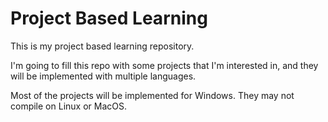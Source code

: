 # Project Based Learning
This is my project based learning repository.

I'm going to fill this repo with some projects that I'm interested in, and they will be implemented with multiple languages.

Most of the projects will be implemented for Windows. They may not compile on Linux or MacOS.